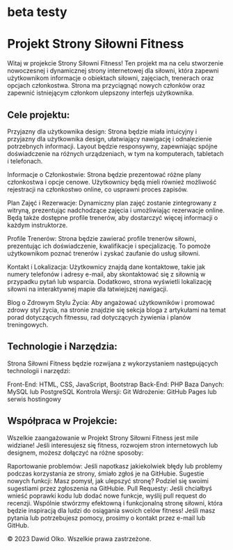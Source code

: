 # beta testy
# Projekt Strony Siłowni Fitness
Witaj w projekcie Strony Siłowni Fitness! Ten projekt ma na celu stworzenie nowoczesnej i dynamicznej strony internetowej dla siłowni, która zapewni użytkownikom informacje o obiektach siłowni, zajęciach, trenerach oraz opcjach członkostwa. Strona ma przyciągnąć nowych członków oraz zapewnić istniejącym członkom ulepszony interfejs użytkownika.

## Cele projektu:
Przyjazny dla użytkownika design: Strona będzie miała intuicyjny i przyjazny dla użytkownika design, ułatwiający nawigację i odnalezienie potrzebnych informacji. Layout będzie responsywny, zapewniając spójne doświadczenie na różnych urządzeniach, w tym na komputerach, tabletach i telefonach.

Informacje o Członkostwie: Strona będzie prezentować różne plany członkostwa i opcje cenowe. Użytkownicy będą mieli również możliwość rejestracji na członkostwo online, co usprawni proces zapisów.

Plan Zajęć i Rezerwacje: Dynamiczny plan zajęć zostanie zintegrowany z witryną, prezentując nadchodzące zajęcia i umożliwiając rezerwacje online. Będą także dostępne profile trenerów, aby dostarczyć więcej informacji o każdym instruktorze.

Profile Trenerów: Strona będzie zawierać profile trenerów siłowni, prezentując ich doświadczenie, kwalifikacje i specjalizację. To pomoże użytkownikom poznać trenerów i zyskać zaufanie do usług siłowni.

Kontakt i Lokalizacja: Użytkownicy znajdą dane kontaktowe, takie jak numery telefonów i adresy e-mail, aby skontaktować się z siłownią w przypadku pytań lub wsparcia. Dodatkowo, strona wyświetli lokalizację siłowni na interaktywnej mapie dla łatwiejszej nawigacji.

Blog o Zdrowym Stylu Życia: Aby angażować użytkowników i promować zdrowy styl życia, na stronie znajdzie się sekcja bloga z artykułami na temat porad dotyczących fitnessu, rad dotyczących żywienia i planów treningowych.

## Technologie i Narzędzia:
Strona Siłowni Fitness będzie rozwijana z wykorzystaniem następujących technologii i narzędzi:

Front-End: HTML, CSS, JavaScript, Bootstrap
Back-End: PHP
Baza Danych: MySQL lub PostgreSQL
Kontrola Wersji: Git
Wdrożenie: GitHub Pages lub serwis hostingowy

## Współpraca w Projekcie:
Wszelkie zaangażowanie w Projekt Strony Siłowni Fitness jest mile widziane! Jeśli interesujesz się fitness, rozwojem stron internetowych lub designem, możesz dołączyć na różne sposoby:

Raportowanie problemów: Jeśli napotkasz jakiekolwiek błędy lub problemy podczas korzystania ze strony, śmiało zgłoś je na GitHubie.
Sugestie nowych funkcji: Masz pomysł, jak ulepszyć stronę? Podziel się swoimi sugestiami przez zgłoszenia na GitHubie.
Pull Requesty: Jeśli chciałbyś wnieść poprawki kodu lub dodać nowe funkcje, wyślij pull request do recenzji.
Wspólnie stwórzmy efektowną i funkcjonalną stronę siłowni, która będzie inspiracją dla ludzi do osiągania swoich celów fitness! Jeśli masz pytania lub potrzebujesz pomocy, prosimy o kontakt przez e-mail lub GitHub.

© 2023 Dawid Olko. Wszelkie prawa zastrzeżone.
